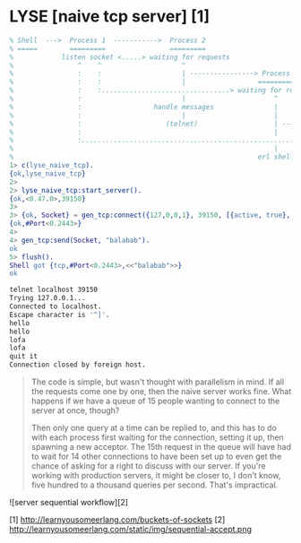 LYSE [naive tcp server] [1]
=====================
```erlang
% Shell  --->  Process 1  ----------->  Process 2
% =====        =========                =========
%            listen socket <.....> waiting for requests
%                ^    ^                    ^
%                :    :                    | ----------------> Process 3
%                :    :                    |                  =========
%                :    :................................> waiting for requests
%                :                         |                      ^
%                :                  handle messages               |
%                :                         |                      |
%                :                     (telnet)                   | ------------> Process 4
%                :                                                |               =========
%                :.........................................................> waiting for requests
%                                                                 |
%                                                             erl shell
1> c(lyse_naive_tcp).
{ok,lyse_naive_tcp}
2>
2> lyse_naive_tcp:start_server().
{ok,<0.47.0>,39150}
3> 
3> {ok, Socket} = gen_tcp:connect({127,0,0,1}, 39150, [{active, true}, binary]).
{ok,#Port<0.2443>}
4> 
4> gen_tcp:send(Socket, "balabab").
ok
5> flush().
Shell got {tcp,#Port<0.2443>,<<"balabab">>}
ok
```
```bash
telnet localhost 39150
Trying 127.0.0.1...
Connected to localhost.
Escape character is '^]'.
hello 
hello
lofa
lofa
quit it
Connection closed by foreign host.
```
> The code is simple, but wasn't thought with parallelism in mind. If all
> the requests come one by one, then the naive server works fine. What
> happens if we have a queue of 15 people wanting to connect to the server
> at once, though?
> 
> Then only one query at a time can be replied to, and this has to do
> with each process first waiting for the connection, setting it up,
> then spawning a new acceptor. The 15th request in the queue will have
> had to wait for 14 other connections to have been set up to even get
> the chance of asking for a right to discuss with our server. If you're
> working with production servers, it might be closer to, I don't know,
> five hundred to a thousand queries per second. That's impractical.

![server sequential workflow][2]

[1] http://learnyousomeerlang.com/buckets-of-sockets
[2] http://learnyousomeerlang.com/static/img/sequential-accept.png
